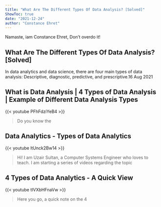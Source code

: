 ```yaml
---
title: "What Are The Different Types Of Data Analysis? [Solved]"
ShowToc: true 
date: "2021-12-24"
author: "Constance Ehret" 
---
```


Namaste, iam Constance Ehret, Don’t overdo it!
## What Are The Different Types Of Data Analysis? [Solved]
 In data analytics and data science, there are four main types of data analysis: Descriptive, diagnostic, predictive, and prescriptive.16 Aug 2021

## What is Data Analysis | 4 Types of Data Analysis | Example of Different Data Analysis Types
{{< youtube PFhFdziYeB4 >}}
>Do you know the 

## Data Analytics - Types of Data Analytics
{{< youtube ltUnck2Bw14 >}}
>Hi! I am Uzair Sultan, a Computer Systems Engineer who loves to teach. I am starting a series of videos regarding the topic 

## 4 Types of Data Analytics - A Quick View
{{< youtube tIVXbHFnaVw >}}
>Here you go, a quick note on the 4 

